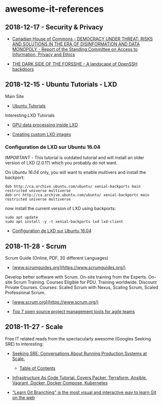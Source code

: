 # awesome-it-references

## 2018-12-17 - Security & Privacy

* [Canadian House of Commons - DEMOCRACY UNDER THREAT: RISKS AND SOLUTIONS IN THE ERA OF DISINFORMATION AND DATA MONOPOLY - Report of the Standing Committee on Access to Information, Privacy and Ethics](http://www.ourcommons.ca/Content/Committee/421/ETHI/Reports/RP10242267/ethirp17/ethirp17-e.pdf?fbclid=IwAR2jqHEfbKBcYBD-MVh_jBQz8SN1FevGZN3IdAr6yFlp3rNmS94MOZj8AVI)

* [THE DARK SIDE OF THE FORSSHE - A landscape of OpenSSH backdoors](https://www.welivesecurity.com/wp-content/uploads/2018/12/ESET-The_Dark_Side_of_the_ForSSHe.pdf)

## 2018-12-15 - Ubuntu Tutorials - LXD

Main Site

* [Ubuntu Tutorials](https://tutorials.ubuntu.com/)

Interesting LXD Tutorials

* [GPU data processing inside LXD](https://tutorials.ubuntu.com/tutorial/gpu-data-processing-inside-lxd#0)

* [Creating custom LXD images](https://tutorials.ubuntu.com/tutorial/create-custom-lxd-images#0)

### Configuration de LXD sur Ubuntu 16.04

*IMPORTANT* - This tutorial is outdated tutorial and will install an older version of LXD (2.0.1?) which you probably do not want.

On *Ubuntu 16.04* only, you will want to enable multivers and install the backport:

```shell
deb http://ca.archive.ubuntu.com/ubuntu/ xenial-backports main restricted universe multiverse
deb-src http://ca.archive.ubuntu.com/ubuntu/ xenial-backports main restricted universe multiverse
```

now install the current version of LXD using backports:

```shell
sudo apt update
sudo apt install -y -t xenial-backports lxd lxd-client
```

* [Configuration de LXD sur Ubuntu 16.04](https://tutorials.ubuntu.com/tutorial/tutorial-setting-up-lxd-1604-fr#4)

## 2018-11-28 - Scrum

Scrum Guide (Online, PDF, 30 different Languages)

* [www.scrumguides.org](https://www.scrumguides.org/)

Develop better software with Scrum. On-site training from the Experts. On-site Scrum Training. Courses Eligible for PDU. Training worldwide. Discount Private Courses. Courses: Scaled Scrum with Nexus, Scaling Scrum, Scaled Professional Scrum.

* [www.scrum.org](https://www.scrum.org/)

* [Top 7 open source project management tools for agile teams](https://opensource.com/article/18/2/agile-project-management-tools)

## 2018-11-27 - Scale

Free IT related reads from the spectacularly awesome (Googles Seeking SRE) to interesting:

* [Seeking SRE: Conversations About Running Production Systems at Scale.](https://www.oreilly.com/library/view/seeking-sre/9781491978856/)

  * [Table of Contents](https://landing.google.com/sre/sre-book/toc/)

* [Infrastructure As Code Tutorial. Covers Packer, Terraform, Ansible, Vagrant, Docker, Docker Compose, Kubernetes](https://github.com/Artemmkin/infrastructure-as-code-tutorial)

* ["Learn Git Branching" is the most visual and interactive way to learn Git on the web](https://learngitbranching.js.org/)

